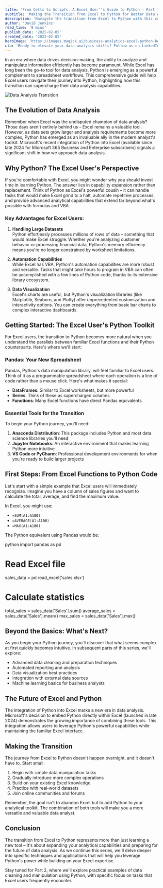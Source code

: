 ```yaml
---
title: 'From Cells to Scripts: A Excel User''s Guide to Python - Part 1'
subtitle: 'Making the Transition from Excel to Python for Better Data Analysis'
description: 'Navigate the transition from Excel to Python with this comprehensive guide. Learn how Python can complement your Excel skills, handle larger datasets, and automate complex tasks. Discover essential tools and practical examples to start your Python journey while leveraging your existing Excel expertise.'
author: 'David Jenkins'
read_time: '8 mins'
publish_date: '2025-02-05'
created_date: '2025-02-05'
heroImage: 'https://images.magick.ai/business-analytics-excel-python-hero.jpg'
cta: 'Ready to elevate your data analysis skills? Follow us on LinkedIn for more insights on mastering Python for business analytics and stay updated on the latest tools and techniques in data science.'
---
```


In an era where data drives decision-making, the ability to analyze and manipulate information efficiently has become paramount. While Excel has long been the go-to tool for data analysis, Python is emerging as a powerful complement to spreadsheet workflows. This comprehensive guide will help Excel users navigate their journey into Python, highlighting how this transition can supercharge their data analysis capabilities.

![Data Analysis Transition](https://i.magick.ai/PIXE/1738778661744_magick_img.webp)

## The Evolution of Data Analysis

Remember when Excel was the undisputed champion of data analysis? Those days aren't entirely behind us – Excel remains a valuable tool. However, as data sets grow larger and analysis requirements become more complex, Python has emerged as an invaluable ally in the modern analyst's toolkit. Microsoft's recent integration of Python into Excel (available since late 2024 for Microsoft 365 Business and Enterprise subscribers) signals a significant shift in how we approach data analysis.

## Why Python? The Excel User's Perspective

If you're comfortable with Excel, you might wonder why you should invest time in learning Python. The answer lies in capability expansion rather than replacement. Think of Python as Excel's powerful cousin – it can handle tasks that would make Excel grind to a halt, automate repetitive processes, and provide advanced analytical capabilities that extend far beyond what's possible with formulas and VBA.

### Key Advantages for Excel Users:

1. **Handling Large Datasets**  
Python effortlessly processes millions of rows of data – something that would make Excel struggle. Whether you're analyzing customer behavior or processing financial data, Python's memory efficiency means you're no longer constrained by worksheet limitations.

2. **Automation Capabilities**  
While Excel has VBA, Python's automation capabilities are more robust and versatile. Tasks that might take hours to program in VBA can often be accomplished with a few lines of Python code, thanks to its extensive library ecosystem.

3. **Data Visualization**  
Excel's charts are useful, but Python's visualization libraries (like Matplotlib, Seaborn, and Plotly) offer unprecedented customization and interactivity options. You can create everything from basic bar charts to complex interactive dashboards.

## Getting Started: The Excel User's Python Toolkit

For Excel users, the transition to Python becomes more natural when you understand the parallels between familiar Excel functions and their Python counterparts. Here's where we'll start:

### Pandas: Your New Spreadsheet

Pandas, Python's data manipulation library, will feel familiar to Excel users. Think of it as a programmable spreadsheet where each operation is a line of code rather than a mouse click. Here's what makes it special:

- **DataFrames**: Similar to Excel worksheets, but more powerful
- **Series**: Think of these as supercharged columns
- **Functions**: Many Excel functions have direct Pandas equivalents

### Essential Tools for the Transition

To begin your Python journey, you'll need:

1. **Anaconda Distribution**: This package includes Python and most data science libraries you'll need
2. **Jupyter Notebooks**: An interactive environment that makes learning Python more intuitive
3. **VS Code or PyCharm**: Professional development environments for when you're ready to build larger projects

## First Steps: From Excel Functions to Python Code

Let's start with a simple example that Excel users will immediately recognize. Imagine you have a column of sales figures and want to calculate the total, average, and find the maximum value.

In Excel, you might use:
- `=SUM(A1:A100)`
- `=AVERAGE(A1:A100)`
- `=MAX(A1:A100)`

The Python equivalent using Pandas would be:

python
import pandas as pd

# Read Excel file
sales_data = pd.read_excel('sales.xlsx')

# Calculate statistics
total_sales = sales_data['Sales'].sum()
average_sales = sales_data['Sales'].mean()
max_sales = sales_data['Sales'].max()


## Beyond the Basics: What's Next?

As you begin your Python journey, you'll discover that what seems complex at first quickly becomes intuitive. In subsequent parts of this series, we'll explore:

- Advanced data cleaning and preparation techniques
- Automated reporting and analysis
- Data visualization best practices
- Integration with external data sources
- Machine learning basics for business analysts

## The Future of Excel and Python

The integration of Python into Excel marks a new era in data analysis. Microsoft's decision to embed Python directly within Excel (launched in late 2024) demonstrates the growing importance of combining these tools. This integration allows users to leverage Python's powerful capabilities while maintaining the familiar Excel interface.

## Making the Transition

The journey from Excel to Python doesn't happen overnight, and it doesn't have to. Start small:

1. Begin with simple data manipulation tasks
2. Gradually introduce more complex operations
3. Build on your existing Excel knowledge
4. Practice with real-world datasets
5. Join online communities and forums

Remember, the goal isn't to abandon Excel but to add Python to your analytical toolkit. The combination of both tools will make you a more versatile and valuable data analyst.

## Conclusion

The transition from Excel to Python represents more than just learning a new tool – it's about expanding your analytical capabilities and preparing for the future of data analysis. As we continue this series, we'll delve deeper into specific techniques and applications that will help you leverage Python's power while building on your Excel expertise.

Stay tuned for Part 2, where we'll explore practical examples of data cleaning and manipulation using Python, with specific focus on tasks that Excel users frequently encounter.